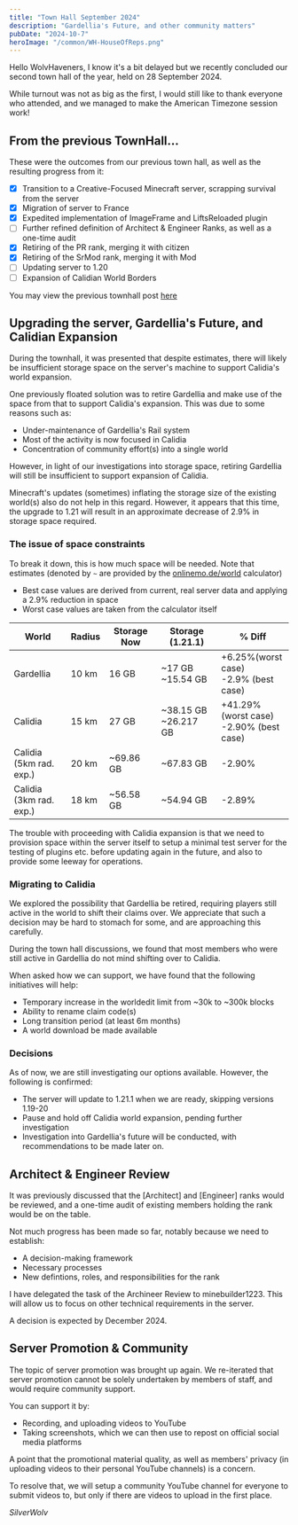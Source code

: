 ```yaml
---
title: "Town Hall September 2024"
description: "Gardellia's Future, and other community matters"
pubDate: "2024-10-7"
heroImage: "/common/WH-HouseOfReps.png"
---
```


Hello WolvHaveners, I know it's a bit delayed but we recently concluded our second town hall of the year, held on 28 September 2024. 

While turnout was not as big as the first, I would still like to thank everyone who attended, and we managed to make the American Timezone session work!

## From the previous TownHall...

These were the outcomes from our previous town hall, as well as the resulting progress from it:

- [x] Transition to a Creative-Focused Minecraft server, scrapping survival from the server
- [x] Migration of server to France
- [x] Expedited implementation of ImageFrame and LiftsReloaded plugin
- [ ] Further refined definition of Architect & Engineer Ranks, as well as a one-time audit
- [x] Retiring of the PR rank, merging it with citizen
- [x] Retiring of the SrMod rank, merging it with Mod
- [ ] Updating server to 1.20
- [ ] Expansion of Calidian World Borders

You may view the previous townhall post [here](news/2024-01-28-townhall-2024-01/)

## Upgrading the server, Gardellia's Future, and Calidian Expansion

During the townhall, it was presented that despite estimates, there will likely be insufficient storage space on the server's machine to support Calidia's world expansion.

One previously floated solution was to retire Gardellia and make use of the space from that to support Calidia's expansion. This was due to some reasons such as:

- Under-maintenance of Gardellia's Rail system
- Most of the activity is now focused in Calidia
- Concentration of community effort(s) into a single world

However, in light of our investigations into storage space, retiring Gardellia will still be insufficient to support expansion of Calidia. 

Minecraft's updates (sometimes) inflating the storage size of the existing world(s) also do not help in this regard. However, it appears that this time, the upgrade to 1.21 will result in an approximate decrease of 2.9% in storage space required.

### The issue of space constraints

To break it down, this is how much space will be needed. Note that estimates (denoted by `~` are provided by the [onlinemo.de/world](https://onlinemo.de/world) calculator)
- Best case values are derived from current, real server data and applying a 2.9% reduction in space
- Worst case values are taken from the calculator itself

|World|Radius|Storage Now| Storage (1.21.1) | % Diff 
|-|-|-|-|-|
|Gardellia|10 km|16 GB|~17 GB<br/>~15.54 GB| +6.25%(worst case)<br/>-2.9% (best case)  
|Calidia|15 km|27 GB|~38.15 GB<br/>~26.217 GB| +41.29% (worst case)<br/>-2.90% (best case)
|Calidia<br/>(5km rad. exp.)|20 km|~69.86 GB|~67.83 GB| -2.90%
|Calidia<br/>(3km rad. exp.)|18 km|~56.58 GB|~54.94 GB | -2.89%

The trouble with proceeding with Calidia expansion is that we need to provision space within the server itself to setup a minimal test server for the testing of plugins etc. before updating again in the future, and also to provide some leeway for operations.

### Migrating to Calidia

We explored the possibility that Gardellia be retired, requiring players still active in the world to shift their claims over. We appreciate that such a decision may be hard to stomach for some, and are approaching this carefully.

During the town hall discussions, we found that most members who were still active in Gardellia do not mind shifting over to Calidia.

When asked how we can support, we have found that the following initiatives will help:
- Temporary increase in the worldedit limit from ~30k to ~300k blocks
- Ability to rename claim code(s)
- Long transition period (at least 6m months)
- A world download be made available

### Decisions

As of now, we are still investigating our options available. However, the following is confirmed:
- The server will update to 1.21.1 when we are ready, skipping versions 1.19-20
- Pause and hold off Calidia world expansion, pending further investigation
- Investigation into Gardellia's future will be conducted, with recommendations to be made later on.

## Architect & Engineer Review

It was previously discussed that the [Architect] and [Engineer] ranks would be reviewed, and a one-time audit of existing members holding the rank would be on the table.

Not much progress has been made so far, notably because we need to establish:
- A decision-making framework
- Necessary processes
- New defintions, roles, and responsibilities for the rank

I have delegated the task of the Archineer Review to minebuilder1223. This will allow us to focus on other technical requirements in the server.

A decision is expected by December 2024.

## Server Promotion & Community

The topic of server promotion was brought up again. We re-iterated that server promotion cannot be solely undertaken by members of staff, and would require community support.

You can support it by:
- Recording, and uploading videos to YouTube
- Taking screenshots, which we can then use to repost on official social media platforms

A point that the promotional material quality, as well as members' privacy (in uploading videos to their personal YouTube channels) is a concern.

To resolve that, we will setup a community YouTube channel for everyone to submit videos to, but only if there are videos to upload in the first place.

*SilverWolv*